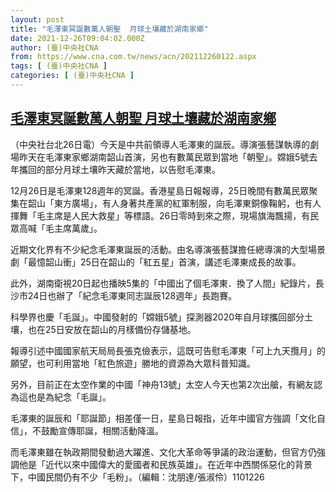 ```yaml
---
layout: post
title: "毛澤東冥誕數萬人朝聖  月球土壤藏於湖南家鄉"
date: 2021-12-26T09:04:02.000Z
author: (臺)中央社CNA
from: https://www.cna.com.tw/news/acn/202112260122.aspx
tags: [ (臺)中央社CNA ]
categories: [ (臺)中央社CNA ]
---
```

<!--1640509442000-->
[毛澤東冥誕數萬人朝聖  月球土壤藏於湖南家鄉](https://www.cna.com.tw/news/acn/202112260122.aspx)
------

<div>
<div></div><div><p>（中央社台北26日電）今天是中共前領導人毛澤東的誕辰。導演張藝謀執導的劇場昨天在毛澤東家鄉湖南韶山首演，另也有數萬民眾到當地「朝聖」。嫦娥5號去年攜回的部分月球土壤昨天藏於當地，以告慰毛澤東。</p><p>12月26日是毛澤東128週年的冥誕。香港星島日報報導，25日晚間有數萬民眾聚集在韶山「東方廣場」，有人身著共產黨的紅軍制服，向毛澤東銅像鞠躬，也有人揮舞「毛主席是人民大救星」等標語。26日零時到來之際，現場旗海飄揚，有民眾高喊「毛主席萬歲」。</p><p>近期文化界有不少紀念毛澤東誕辰的活動。由名導演張藝謀擔任總導演的大型場景劇「最憶韶山衝」25日在韶山的「紅五星」首演，講述毛澤東成長的故事。</p><p>此外，湖南衛視20日起也播映5集的「中國出了個毛澤東．換了人間」紀錄片，長沙市24日也辦了「紀念毛澤東同志誕辰128週年」長跑賽。</p><p>科學界也慶「毛誕」。中國發射的「嫦娥5號」探測器2020年自月球攜回部分土壤，也在25日安放在韶山的月樣備份存儲基地。</p><p>報導引述中國國家航天局局長張克儉表示，這既可告慰毛澤東「可上九天攬月」的願望，也可利用當地「紅色旅遊」勝地的資源為大眾科普知識。</p><p>另外，目前正在太空作業的中國「神舟13號」太空人今天也第2次出艙，有網友認為這也是為紀念「毛誕」。</p><p>毛澤東的誕辰和「耶誕節」相差僅一日，星島日報指，近年中國官方強調「文化自信」，不鼓勵宣傳耶誕，相關活動降溫。</p><p>而毛澤東雖在執政期間發動過大躍進、文化大革命等爭議的政治運動，但官方仍強調他是「近代以來中國偉大的愛國者和民族英雄」。在近年中西關係惡化的背景下，中國民間仍有不少「毛粉」。（編輯：沈朋達/張淑伶）1101226</p></div>
</div>
